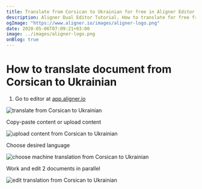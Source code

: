 ```yaml
---
title: Translate from Corsican to Ukrainian for free in Aligner Editor
description: Aligner Dual Editor Tutorial. How to translate for free from Corsican to Ukrainian. Aligner is multilingual document management platform. 
ogImage: "https://www.aligner.io/images/aligner-logo.png"
date: 2020-05-06T07:09:21+03:00
image: ../images/aligner-logo.png
onBlog: true
---
```


# How to translate document from Corsican to Ukrainian

1. Go to editor at [app.aligner.io](https://app.aligner.io "Aligner App web page")

![translate from Corsican to Ukrainian](../aligner-blank-editor.png "translate from Corsican to Ukrainian")

Copy-paste content or upload content

![upload content from Corsican to Ukrainian](../aligner-uploaded-document.png "upload content from Corsican to Ukrainian")

Choose desired language

![choose machine translation from Corsican to Ukrainian](../aligner-language-dropdown.png "choose machine translation from Corsican to Ukrainian")

Work and edit 2 documents in parallel

![edit translation from Corsican to Ukrainian](../aligner-double-sitded-editor.png "edit translation from Corsican to Ukrainian")

